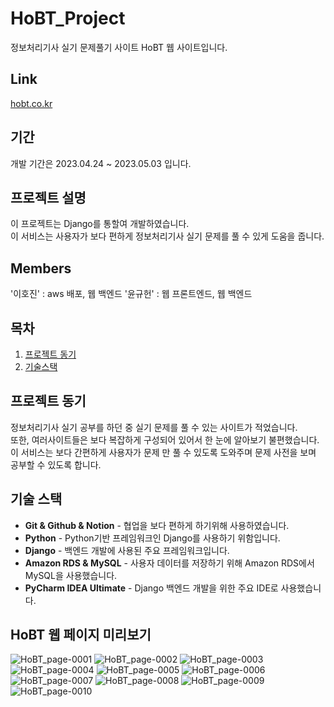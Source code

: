 # HoBT_Project
정보처리기사 실기 문제풀기 사이트 HoBT 웹 사이트입니다.

## Link
[hobt.co.kr](https://hobt.co.kr/)  

## 기간
개발 기간은 2023.04.24 ~ 2023.05.03 입니다.  

## 프로젝트 설명
이 프로젝트는 Django를 통할여 개발하였습니다.  
이 서비스는 사용자가 보다 편하게 정보처리기사 실기 문제를 풀 수 있게 도움을 줍니다.

## Members
'이호진' : aws 배포, 웹 백엔드
'윤규헌' : 웹 프론트엔드, 웹 백엔드

## 목차
1. [프로젝트 동기](#프로젝트-동기)
2. [기술스택](#기술-스택)

## 프로젝트 동기
정보처리기사 실기 공부를 하던 중 실기 문제를 풀 수 있는 사이트가 적었습니다.  
또한, 여러사이트들은 보다 복잡하게 구성되어 있어서 한 눈에 알아보기 불편했습니다.  
이 서비스는 보다 간편하게 사용자가 문제 만 풀 수 있도록 도와주며 문제 사전을 보며 공부할 수 있도록 합니다.  

## 기술 스택
* **Git & Github & Notion** - 협업을 보다 편하게 하기위해 사용하였습니다.  
* **Python** - Python기반 프레임워크인 Django를 사용하기 위함입니다.  
* **Django** - 백엔드 개발에 사용된 주요 프레임워크입니다.  
* **Amazon RDS & MySQL** - 사용자 데이터를 저장하기 위해 Amazon RDS에서 MySQL을 사용했습니다.  
* **PyCharm IDEA Ultimate** - Django 백엔드 개발을 위한 주요 IDE로 사용했습니다.  

## HoBT 웹 페이지 미리보기
![HoBT_page-0001](https://github.com/ykh9871/HoBT_Project/assets/121912366/01fe6e1a-9353-4224-bc3f-70fd40c034b3)
![HoBT_page-0002](https://github.com/ykh9871/HoBT_Project/assets/121912366/10ace321-a862-44e2-92ee-8bdd4dd5c460)
![HoBT_page-0003](https://github.com/ykh9871/HoBT_Project/assets/121912366/77f1448f-6c86-46a3-872d-1f0ad88dc066)
![HoBT_page-0004](https://github.com/ykh9871/HoBT_Project/assets/121912366/dd646120-a2df-4539-b4a6-34d92128ceac)
![HoBT_page-0005](https://github.com/ykh9871/HoBT_Project/assets/121912366/71f51e13-2e3b-49c4-acee-d53bd5ee1bdd)
![HoBT_page-0006](https://github.com/ykh9871/HoBT_Project/assets/121912366/0bf2a9cc-2a88-4c54-b802-f0593323fd72)
![HoBT_page-0007](https://github.com/ykh9871/HoBT_Project/assets/121912366/b3d5484f-2fca-4cdb-9801-3dc99c659e0a)
![HoBT_page-0008](https://github.com/ykh9871/HoBT_Project/assets/121912366/4b2d46a4-6344-4479-92b6-38f95f7fd865)
![HoBT_page-0009](https://github.com/ykh9871/HoBT_Project/assets/121912366/c4a290f6-1c47-4514-a1ca-ea40fed028ad)
![HoBT_page-0010](https://github.com/ykh9871/HoBT_Project/assets/121912366/8c626209-f087-4982-b5ac-60378e7ed7b8)
